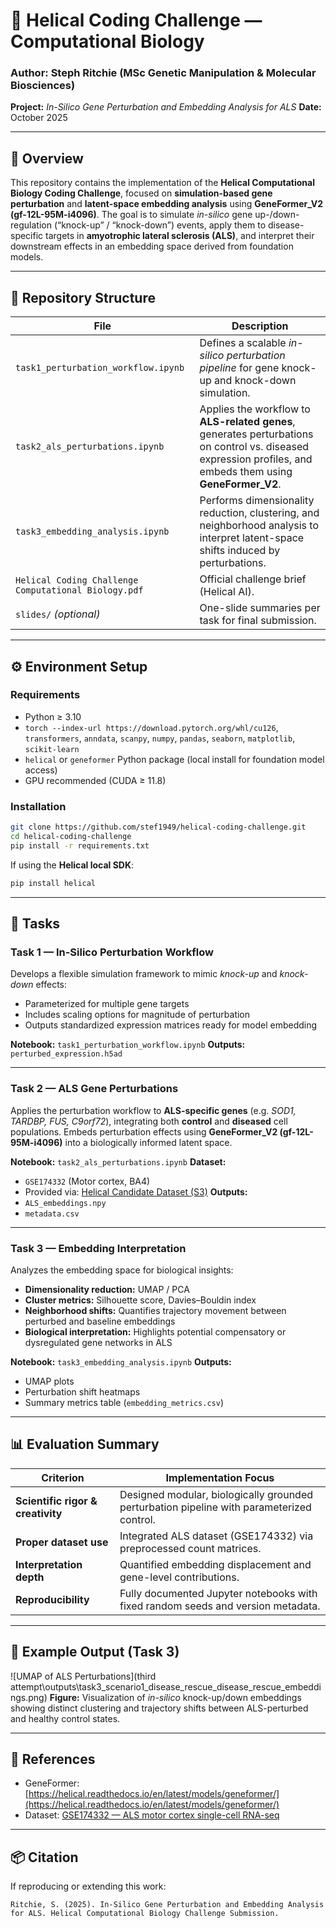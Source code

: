 # 🧬 Helical Coding Challenge — Computational Biology

### Author: **Steph Ritchie (MSc Genetic Manipulation & Molecular Biosciences)**

**Project:** *In-Silico Gene Perturbation and Embedding Analysis for ALS*
**Date:** October 2025

---

## 📖 Overview

This repository contains the implementation of the **Helical Computational Biology Coding Challenge**, focused on **simulation-based gene perturbation** and **latent-space embedding analysis** using **GeneFormer_V2 (gf-12L-95M-i4096)**.
The goal is to simulate *in-silico* gene up-/down-regulation (“knock-up” / “knock-down”) events, apply them to disease-specific targets in **amyotrophic lateral sclerosis (ALS)**, and interpret their downstream effects in an embedding space derived from foundation models.

---

## 🧩 Repository Structure

| File                                                 | Description                                                                                                                                                  |
| ---------------------------------------------------- | ------------------------------------------------------------------------------------------------------------------------------------------------------------ |
| `task1_perturbation_workflow.ipynb`                  | Defines a scalable *in-silico perturbation pipeline* for gene knock-up and knock-down simulation.                                                            |
| `task2_als_perturbations.ipynb`                      | Applies the workflow to **ALS-related genes**, generates perturbations on control vs. diseased expression profiles, and embeds them using **GeneFormer_V2**. |
| `task3_embedding_analysis.ipynb`                     | Performs dimensionality reduction, clustering, and neighborhood analysis to interpret latent-space shifts induced by perturbations.                          |
| `Helical Coding Challenge Computational Biology.pdf` | Official challenge brief (Helical AI).                                                                                                                       |
| `slides/` *(optional)*                               | One-slide summaries per task for final submission.                                                                                                           |

---

## ⚙️ Environment Setup

### Requirements

* Python ≥ 3.10
* `torch --index-url https://download.pytorch.org/whl/cu126`, `transformers`, `anndata`, `scanpy`, `numpy`, `pandas`, `seaborn`, `matplotlib`, `scikit-learn`
* `helical` or `geneformer` Python package (local install for foundation model access)
* GPU recommended (CUDA ≥ 11.8)

### Installation

```bash
git clone https://github.com/stef1949/helical-coding-challenge.git
cd helical-coding-challenge
pip install -r requirements.txt
```

If using the **Helical local SDK**:

```bash
pip install helical
```

---

## 🧠 Tasks

### **Task 1 — In-Silico Perturbation Workflow**

Develops a flexible simulation framework to mimic *knock-up* and *knock-down* effects:

* Parameterized for multiple gene targets
* Includes scaling options for magnitude of perturbation
* Outputs standardized expression matrices ready for model embedding

**Notebook:** `task1_perturbation_workflow.ipynb`
**Outputs:** `perturbed_expression.h5ad`

---

### **Task 2 — ALS Gene Perturbations**

Applies the perturbation workflow to **ALS-specific genes** (e.g. *SOD1, TARDBP, FUS, C9orf72*), integrating both **control** and **diseased** cell populations.
Embeds perturbation effects using **GeneFormer_V2 (gf-12L-95M-i4096)** into a biologically informed latent space.

**Notebook:** `task2_als_perturbations.ipynb`
**Dataset:**

* `GSE174332` (Motor cortex, BA4)
* Provided via:
  [Helical Candidate Dataset (S3)](https://s3.eu-west-2.amazonaws.com/helical-candidate-datasets/counts_combined_filtered_BA4...)
  **Outputs:**
* `ALS_embeddings.npy`
* `metadata.csv`

---

### **Task 3 — Embedding Interpretation**

Analyzes the embedding space for biological insights:

* **Dimensionality reduction:** UMAP / PCA
* **Cluster metrics:** Silhouette score, Davies–Bouldin index
* **Neighborhood shifts:** Quantifies trajectory movement between perturbed and baseline embeddings
* **Biological interpretation:** Highlights potential compensatory or dysregulated gene networks in ALS

**Notebook:** `task3_embedding_analysis.ipynb`
**Outputs:**

* UMAP plots
* Perturbation shift heatmaps
* Summary metrics table (`embedding_metrics.csv`)

---

## 📊 Evaluation Summary

| Criterion                         | Implementation Focus                                                                      |
| --------------------------------- | ----------------------------------------------------------------------------------------- |
| **Scientific rigor & creativity** | Designed modular, biologically grounded perturbation pipeline with parameterized control. |
| **Proper dataset use**            | Integrated ALS dataset (GSE174332) via preprocessed count matrices.                       |
| **Interpretation depth**          | Quantified embedding displacement and gene-level contributions.                           |
| **Reproducibility**               | Fully documented Jupyter notebooks with fixed random seeds and version metadata.          |

---

## 🧪 Example Output (Task 3)

![UMAP of ALS Perturbations](third attempt\outputs\task3_scenario1_disease_rescue_disease_rescue_embeddings.png)
**Figure:** Visualization of *in-silico* knock-up/down embeddings showing distinct clustering and trajectory shifts between ALS-perturbed and healthy control states.

---

## 🧭 References

* GeneFormer: [https://helical.readthedocs.io/en/latest/models/geneformer/](https://helical.readthedocs.io/en/latest/models/geneformer/)
* Dataset: [GSE174332 — ALS motor cortex single-cell RNA-seq](https://www.ncbi.nlm.nih.gov/geo/query/acc.cgi?acc=GSE174332)

---

## 📦 Citation

If reproducing or extending this work:

```
Ritchie, S. (2025). In-Silico Gene Perturbation and Embedding Analysis for ALS. Helical Computational Biology Challenge Submission.
```